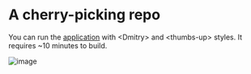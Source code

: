 # A cherry-picking repo

You can run the [application](https://huggingface.co/spaces/Arkan0ID/dreambooth-dmitry-thumbs-up) with \<Dmitry\> and \<thumbs-up\> styles.
It requires ~10 minutes to build.

![image](https://github.com/vinnik-dmitry07/stable-diffusion-me/assets/24797359/e442db3d-802c-41c8-83a0-ad84837fb8a5)
